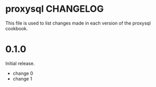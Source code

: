 # proxysql CHANGELOG

This file is used to list changes made in each version of the proxysql cookbook.

# 0.1.0

Initial release.

- change 0
- change 1

